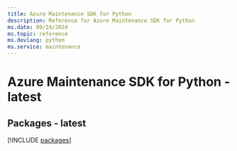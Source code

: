 ```yaml
---
title: Azure Maintenance SDK for Python
description: Reference for Azure Maintenance SDK for Python
ms.date: 09/24/2024
ms.topic: reference
ms.devlang: python
ms.service: maintenance
---
```

# Azure Maintenance SDK for Python - latest
## Packages - latest
[!INCLUDE [packages](maintenance-index.md)]